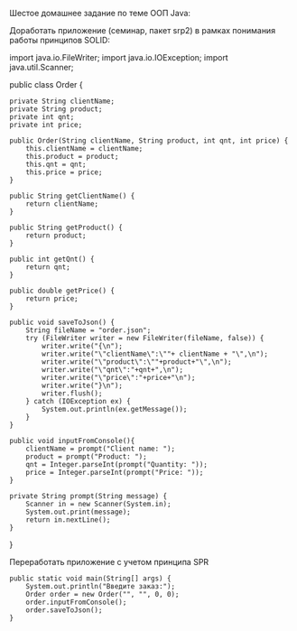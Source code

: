 Шестое домашнее задание по теме ООП Java:

Доработать приложение (семинар, пакет srp2) в рамках понимания работы принципов SOLID:

import java.io.FileWriter;
import java.io.IOException;
import java.util.Scanner;

public class Order {

    private String clientName;
    private String product;
    private int qnt;
    private int price;

    public Order(String clientName, String product, int qnt, int price) {
        this.clientName = clientName;
        this.product = product;
        this.qnt = qnt;
        this.price = price;
    }

    public String getClientName() {
        return clientName;
    }

    public String getProduct() {
        return product;
    }

    public int getQnt() {
        return qnt;
    }

    public double getPrice() {
        return price;
    }

    public void saveToJson() {
        String fileName = "order.json";
        try (FileWriter writer = new FileWriter(fileName, false)) {
            writer.write("{\n");
            writer.write("\"clientName\":\""+ clientName + "\",\n");
            writer.write("\"product\":\""+product+"\",\n");
            writer.write("\"qnt\":"+qnt+",\n");
            writer.write("\"price\":"+price+"\n");
            writer.write("}\n");
            writer.flush();
        } catch (IOException ex) {
            System.out.println(ex.getMessage());
        }
    }

    public void inputFromConsole(){
        clientName = prompt("Client name: ");
        product = prompt("Product: ");
        qnt = Integer.parseInt(prompt("Quantity: "));
        price = Integer.parseInt(prompt("Price: "));
    }

    private String prompt(String message) {
        Scanner in = new Scanner(System.in);
        System.out.print(message);
        return in.nextLine();
    }

}

Переработать приложение с учетом принципа SPR


    public static void main(String[] args) {
        System.out.println("Введите заказ:");
        Order order = new Order("", "", 0, 0);
        order.inputFromConsole();
        order.saveToJson();
    }
